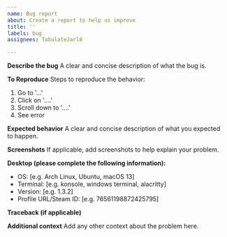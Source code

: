 ```yaml
---
name: Bug report
about: Create a report to help us improve
title: ''
labels: bug
assignees: TabulateJarl8

---
```


**Describe the bug**
A clear and concise description of what the bug is.

**To Reproduce**
Steps to reproduce the behavior:
1. Go to '...'
2. Click on '....'
3. Scroll down to '....'
4. See error

**Expected behavior**
A clear and concise description of what you expected to happen.

**Screenshots**
If applicable, add screenshots to help explain your problem.

**Desktop (please complete the following information):**
 - OS: [e.g. Arch Linux, Ubuntu, macOS 13]
 - Terminal: [e.g. konsole, windows terminal, alacritty]
 - Version: [e.g. 1.3.2]
 - Profile URL/Steam ID: [e.g. 76561198872425795]


**Traceback (if applicable)**
<!-- make sure to remove your Steam API key from the traceback if it appears in there -->

**Additional context**
Add any other context about the problem here.
